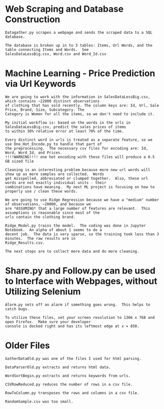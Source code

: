 # Web Scraping and Database Construction

    Datagather.py scrapes a webpage and sends the scraped data to a SQL database.
    
    The database is broken up in to 3 tables: Items, Url Words, and the table connecting Items and Words.  See
    SalesDataLessBig.csv, Word.csv and Word_Id.csv 
    
# Machine Learning - Price Prediction via Url Keywords
    
    We are going to work with the information in SalesDataLessBig.csv, which contains ~22000 distinct observations
    of clothing that has sold recently. The column keys are: Id, Url, Sale Price, Brand, Size, Subcategory. The
    Category is Women for all the items, so we don't need to include it.
    
    My initial workflow is: based on the words in the urls in SalesDataLessBig.csv, predict the sales prices of items
    to within 30% relative error at least 70% of the time.
    
    Every distinct word in urls is treated as a separate feature, so we use One_Hot_Encode.py to handle that part of
    the preprocessing.  The necessary csv files for encoding are: Id, Word, Word_Id, and Prices.
    !!!!WARNING!!!! one hot encoding with these files will produce a 0.5 GB sized file
    
    Cleaning is an interesting problem because more new url words will show up as more samples are collected.  Words
    get misspelled, abbreviated or clumped together.  Also, these url words are not exactly individual units - their
    combinations have meaning.  My next ML project is focusing on how to properly use / clean these words.
    
    We are going to use Ridge Regression because we have a "medium" number of observations, ~20000, and because we
    are *ASSUMING* that a large number of features are relevant.  This assumptions is reasonable since most of the
    urls contain the clothing brand. 
    
    Ridge_Model.py trains the model.  The coding was done in Jupyter Notebook.  An alpha of about 1 seems to do a
    decent job.  The data is very sparse, so the training took less than 3 minutes.  The raw results are in
    Ridge_Results.csv.  
    
    The next steps are to collect more data and do more cleaning.
    
# Share.py and Follow.py can be used to Interface with Webpages, without Utilizing Selenium

    Alarm.py sets off an alarm if something goes wrong.  This helps to catch bugs.
    
    To utilize these files, set your screen resolution to 1366 x 768 and open Firefox.  Make sure your developer
    console is docked right and has its leftmost edge at x = 850.

# Older Files

    GatherDataOld.py was one of the files I used for html parsing.

    DataParserOld.py extracts and returns html data.

    WordSortBegin.py extracts and returns keywords from urls.

    CSVRowReduced.py reduces the number of rows in a csv file.

    RowToColumn.py transposes the rows and columns in a csv file.
    
    RandomSample.csv was too small.
